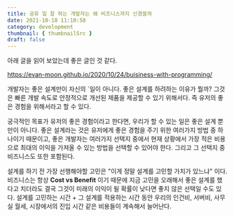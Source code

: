 ```yaml
---
title: 공유 일 잘 하는 개발자는 왜 비즈니스까지 신경쓸까
date: 2021-10-18 11:10:58
category: development
thumbnail: { thumbnailSrc }
draft: false
---
```


아래 글을 읽어 보았는데 좋은 글인 것 같다.

https://evan-moon.github.io/2020/10/24/buisiness-with-programming/

개발자는 좋은 설계만이 자신의 `일이 아니다. 좋은 설계를 하려하는 이유가 뭘까? 그것은 빠른 개발 속도로 안정적으로 개선된 제품을 제공할 수 있기 위해서다. 즉 유저의 좋은 경험을 위해서라고 할 수 있다.

궁극적인 목표가 유저의 좋은 경험이라고 한다면, 우리가 할 수 있는 일은 좋은 설계 뿐만이 아니다. 좋은 설계라는 것은 유저에게 좋은 경험을 주기 위한 여러가지 방법 중 하나이기 때문이고, 좋은 개발자는 여러가지 선택지 중에서 현재 상황에서 가장 적은 비용으로 최대의 이익을 가져올 수 있는 방법을 선택할 수 있어야 한다. 그리고 그 선택지 중 비즈니스도 또한 포함된다.

설계를 하기 전 가장 선행해야할 고민은 "이게 정말 설계를 고민할 가치가 있느냐" 이다. 비즈니스는 항상 **Cost vs Benefit** 이기 때문에 지금 고민을 오래해서 좋은 설계를 했다고 치더라도 결국 그것이 미래의 이익이 될 확률이 낮다면 좋지 않은 선택일 수도 있다. 설계를 고민하는 시간 + 그 설계를 적용하는 시간 동안 우리의 인건비, 서버비, 사무실 월세, 시장에서의 진입 시간 같은 비용들이 계속해서 늘어난다.
